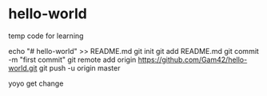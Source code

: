 # hello-world
temp code for learning


echo "# hello-world" >> README.md
git init
git add README.md
git commit -m "first commit"
git remote add origin https://github.com/Gam42/hello-world.git
git push -u origin master

yoyo
get change
